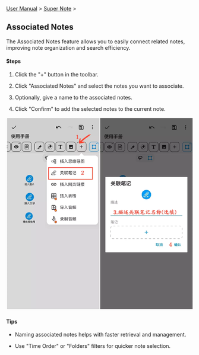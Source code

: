 [User Manual](/dragonnest/drawnote/manual/en) > [Super Note](/dragonnest/drawnote/manual/en/super_note) >

Associated Notes
---
The Associated Notes feature allows you to easily connect related notes, improving note organization and search efficiency.
#### Steps

1. Click the "+" button in the toolbar.

2. Click "Associated Notes" and select the notes you want to associate.

3. Optionally, give a name to the associated notes.

4. Click "Confirm" to add the selected notes to the current note.

![](imgs/associated_notes1.png)

#### Tips

- Naming associated notes helps with faster retrieval and management.

- Use "Time Order" or "Folders" filters for quicker note selection.
